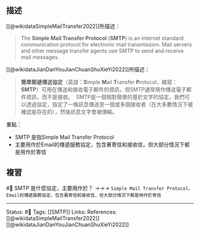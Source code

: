 

## 描述
[[@wikidataSimpleMailTransfer2022]]所描述：
> The **Simple Mail Transfer Protocol** (**SMTP**) is an internet standard communication protocol for electronic mail transmission. Mail servers and other message transfer agents use SMTP to send and receive mail messages.

[[@wikidataJianDanYouJianChuanShuXieYi2022]]所描述：
> **簡單郵遞傳送協定**（英語：**S**imple **M**ail **T**ransfer **P**rotocol，縮寫：**SMTP**）可用在傳送和接收電子郵件的資訊，但SMTP通常用作傳送電子郵件資訊，而不是接收。 
> SMTP是一個相對簡單的基於文字的協定。我們可以透過協定，指定了一條訊息傳送至一個或多個接收者（在大多數情況下被確認是存在的），然後訊息文字會被傳輸。



重點：
- SMTP 是指Simple Mail Transfer Protocol
- 主要用作於Email的傳遞服務協定，包含著寄信和接收信，但大部分情況下都是用作於寄信
## 複習
#🧠  SMTP 是什麼協定，主要用作於？ ->->-> `Simple Mail Transfer Protocol，Email的傳遞服務協定，包含著寄信和接收信，但大部分情況下都是用作於寄信`
<!--SR:!2022-07-11,10,250-->

---
Status: #🌱 
Tags:
[[SMTP]]
Links:
References:
[[@wikidataSimpleMailTransfer2022]]
[[@wikidataJianDanYouJianChuanShuXieYi2022]]